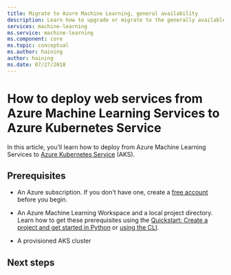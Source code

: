```yaml
---
title: Migrate to Azure Machine Learning, general availability
description: Learn how to upgrade or migrate to the generally available version of Azure Machine Learning Services.
services: machine-learning
ms.service: machine-learning
ms.component: core
ms.topic: conceptual
ms.author: haining
author: haining
ms.date: 07/27/2018
---
```


# How to deploy web services from Azure Machine Learning Services to Azure Kubernetes Service

In this article, you'll learn how to deploy from Azure Machine Learning Services to [Azure Kubernetes Service](https://azure.microsoft.com/en-us/services/kubernetes-service/) (AKS).

## Prerequisites

- An Azure subscription. If you don't have one, create a [free account](https://azure.microsoft.com/free/?WT.mc_id=A261C142F) before you begin.

- An Azure Machine Learning Workspace and a local project directory. Learn how to get these prerequisites using the [Quickstart: Create a project and get started in Python](quickstart-set-up-in-python.md) or [using the CLI](quickstart-set-up-in-cli.md).

- A provisioned AKS cluster



## Next steps

